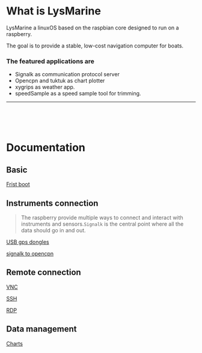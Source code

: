 
# What is LysMarine
LysMarine a linuxOS based on the raspbian core designed to run on a raspberry.

The goal is to provide a stable, low-cost navigation computer for boats.


### The featured applications are
 - Signalk as communication protocol server
 - Opencpn and tuktuk as chart plotter
 - xygrips as weather app.
 - speedSample as a speed sample tool for trimming.

---
<br>
<br>
<br>

# Documentation

## Basic

  [Frist boot](doc/userdoc/firstboot.md)


## Instruments connection
 > The raspberry provide multiple ways to connect and interact with instruments and sensors.`Signalk` is the central point where all the data should go in and out.

[ USB gps dongles ](doc/userdoc/usbgps.md)

[ signalk to opencpn ](doc/userdoc/signalktoopencpn.md)



## Remote connection
[ VNC ](doc/userdoc/vnc.md)

[ SSH ](doc/userdoc/ssh.md)

[ RDP ](doc/userdoc/rdp.md)

## Data management
[ Charts ](doc/userdoc/charts.md)
